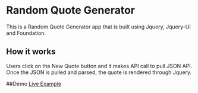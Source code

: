 # Random Quote Generator

This is a Random Quote Generator app that is built using Jquery, Jquery-UI
and Foundation.

## How it works
Users click on the New Quote button and it makes API call to pull JSON API.
Once the JSON is pulled and parsed, the quote is rendered through Jquery.

##Demo
[Live Example](https://codekendo.github.io/random_quote_generator/)
